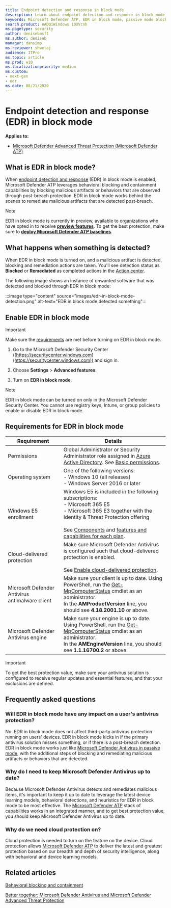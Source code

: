```yaml
---
title: Endpoint detection and response in block mode
description: Learn about endpoint detection and response in block mode
keywords: Microsoft Defender ATP, EDR in block mode, passive mode blocking
search.product: eADQiWindows 10XVcnh
ms.pagetype: security
author: denisebmsft
ms.author: deniseb
manager: dansimp
ms.reviewer: shwetaj
audience: ITPro 
ms.topic: article 
ms.prod: w10 
ms.localizationpriority: medium
ms.custom: 
- next-gen
- edr
ms.date: 08/21/2020
---
```


# Endpoint detection and response (EDR) in block mode

**Applies to:**

- [Microsoft Defender Advanced Threat Protection (Microsoft Defender ATP)](https://go.microsoft.com/fwlink/p/?linkid=2069559)

## What is EDR in block mode?

When [endpoint detection and response](https://docs.microsoft.com/windows/security/threat-protection/microsoft-defender-atp/overview-endpoint-detection-response) (EDR) in block mode is enabled, Microsoft Defender ATP leverages behavioral blocking and containment capabilities by blocking malicious artifacts or behaviors that are observed through post-breach protection. EDR in block mode works behind the scenes to remediate malicious artifacts that are detected post-breach. 

> [!NOTE]
> EDR in block mode is currently in preview, available to organizations who have opted in to receive **[preview features](https://docs.microsoft.com/windows/security/threat-protection/microsoft-defender-atp/preview)**. To get the best protection, make sure to **[deploy Microsoft Defender ATP baselines](https://docs.microsoft.com/windows/security/threat-protection/microsoft-defender-atp/configure-machines-security-baseline)**.

## What happens when something is detected?

When EDR in block mode is turned on, and a malicious artifact is detected, blocking and remediation actions are taken. You'll see detection status as **Blocked** or **Remediated** as completed actions in the [Action center](https://docs.microsoft.com/windows/security/threat-protection/microsoft-defender-atp/respond-machine-alerts#check-activity-details-in-action-center).

The following image shows an instance of unwanted software that was detected and blocked through EDR in block mode:

:::image type="content" source="images/edr-in-block-mode-detection.png" alt-text="EDR in block mode detected something":::


## Enable EDR in block mode

> [!IMPORTANT]
> Make sure the [requirements](#requirements-for-edr-in-block-mode) are met before turning on EDR in block mode.

1. Go to the Microsoft Defender Security Center ([https://securitycenter.windows.com](https://securitycenter.windows.com)) and sign in. 

2. Choose **Settings** > **Advanced features**.

3. Turn on **EDR in block mode**.

> [!NOTE]
> EDR in block mode can be turned on only in the Microsoft Defender Security Center. You cannot use registry keys, Intune, or group policies to enable or disable EDR in block mode.

## Requirements for EDR in block mode

|Requirement  |Details  |
|---------|---------|
|Permissions |Global Administrator or Security Administrator role assigned in [Azure Active Directory](https://docs.microsoft.com/azure/active-directory/fundamentals/active-directory-users-assign-role-azure-portal). See [Basic permissions](https://docs.microsoft.com/windows/security/threat-protection/microsoft-defender-atp/basic-permissions). |
|Operating system     |One of the following versions: <br/>- Windows 10 (all releases) <br/>- Windows Server 2016 or later         |
|Windows E5 enrollment     |Windows E5 is included in the following subscriptions: <br/>- Microsoft 365 E5 <br/>- Microsoft 365 E3 together with the Identity & Threat Protection offering <br/><br/>See [Components](https://docs.microsoft.com/microsoft-365/enterprise/microsoft-365-overview?view=o365-worldwide#components) and [features and capabilities for each plan](https://www.microsoft.com/microsoft-365/compare-all-microsoft-365-plans).       |
|Cloud-delivered protection |Make sure Microsoft Defender Antivirus is configured such that cloud-delivered protection is enabled. <br/><br/>See [Enable cloud-delivered protection](https://docs.microsoft.com/windows/security/threat-protection/microsoft-defender-antivirus/enable-cloud-protection-microsoft-defender-antivirus). |
|Microsoft Defender Antivirus antimalware client |Make sure your client is up to date. Using PowerShell, run the [Get-MpComputerStatus](https://docs.microsoft.com/powershell/module/defender/get-mpcomputerstatus?view=win10-ps) cmdlet as an administrator. <br/>In the **AMProductVersion** line, you should see **4.18.2001.10** or above. |
|Microsoft Defender Antivirus engine |Make sure your engine is up to date. Using PowerShell, run the [Get-MpComputerStatus](https://docs.microsoft.com/powershell/module/defender/get-mpcomputerstatus?view=win10-ps) cmdlet as an administrator. <br/> In the **AMEngineVersion** line, you should see **1.1.16700.2** or above. |

> [!IMPORTANT]
> To get the best protection value, make sure your antivirus solution is configured to receive regular updates and essential features, and that your exclusions are defined. 


## Frequently asked questions 

### Will EDR in block mode have any impact on a user's antivirus protection? 

No. EDR in block mode does not affect third-party antivirus protection running on users' devices. EDR in block mode kicks in if the primary antivirus solution misses something, or if there is a post-breach detection. EDR in block mode works just like [Microsoft Defender Antivirus in passive mode](https://docs.microsoft.com/windows/security/threat-protection/microsoft-defender-antivirus/microsoft-defender-antivirus-compatibility#functionality-and-features-available-in-each-state), with the additional steps of blocking and remediating malicious artifacts or behaviors that are detected. 

### Why do I need to keep Microsoft Defender Antivirus up to date? 

Because Microsoft Defender Antivirus detects and remediates malicious items, it's important to keep it up to date to leverage the latest device learning models, behavioral detections, and heuristics for EDR in block mode to be most effective. The [Microsoft Defender ATP](https://docs.microsoft.com/windows/security/threat-protection) stack of capabilities works in an integrated manner, and to get best protection value, you should keep Microsoft Defender Antivirus up to date.  

### Why do we need cloud protection on? 

Cloud protection is needed to turn on the feature on the device. Cloud protection allows [Microsoft Defender ATP](https://docs.microsoft.com/windows/security/threat-protection) to deliver the latest and greatest protection based on our breadth and depth of security intelligence, along with behavioral and device learning models.

## Related articles

[Behavioral blocking and containment](behavioral-blocking-containment.md)

[Better together: Microsoft Defender Antivirus and Microsoft Defender Advanced Threat Protection](https://docs.microsoft.com/windows/security/threat-protection/microsoft-defender-antivirus/why-use-microsoft-antivirus)

